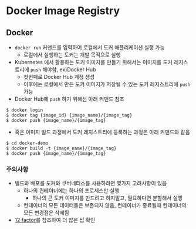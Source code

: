 # Docker Image Registry

## Docker

- `docker run` 커맨드를 입력하어 로컬에서 도커 애플리케이션 실행 가능
    - 로컬에서 실행하는 도커는 개발 목적으로 실행
- Kubernetes 에서 활용하는 도커 이미지를 만들기 위해서는 이미지를 도커 레지스트리에 `push` 해야함, ex)Docker Hub
    - 첫번째로 Docker Hub 계정 생성
    - 이후에는 로컬에서 만든 도커 이미지가 저장될 수 있는 도커 레지스트리에 `push` 가능
- Docker Hub에 `push` 하기 위해선 아래 커맨드 참조

```shell
$ docker login
$ docker tag {image_id} {image_name}/{image_tag}
$ docker push {image_name}/{image_tag}
```

- 혹은 이미지 빌드 과정에서 도커 레지스트리에 등록하는 과정은 아래 커맨드와 같음

```shell
$ cd docker-demo
$ docker build -t {image_name}/{image_tag}
$ docker push {image_name}/{image_tag}
```

### 주의사항

- 빌드와 배포를 도커와 쿠버네티스를 사용하려면 몇가지 고려사항이 있음
    - 하나의 컨테이너에는 하나의 프로세스만 실행
        - 하나의 큰 도커 이미지를 만드려고 하지말고, 필요하다면 분할해서 실행
    - 컨테이너의 모든 데이터들은 보존되지 않음, 컨테이너가 종료될때 컨테이너의 모든 변경점은 삭제됨
- [12 factor](https://12factor.net/)를 참조하여 더 많은 팁 확인